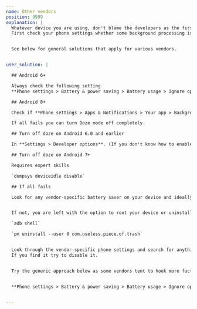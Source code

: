 ```yaml
---
name: Other vendors
position: 9999
explanation: |
  Whatever device you are using, don't blame the developers as the first thing when something goes wrong.
  First check your phone settings whether some background processing is not restricted on your device.


  See below for general solutions that apply for various vendors.


user_solution: |

  ## Android 6+

  Always check the following setting
  **Phone settings > Battery & power saving > Battery usage > Ignore optimizations > Turn on** to ignore battery optimization for your app.

  ## Android 8+

  Check if **Phone settings > Apps & Notifications > Your app > Background restrictions** or **Background limits** are not enabled for the app.

  If all fails you can turn Doze mode off completely.

  ## Turn off doze on Android 6.0 and earlier

  In **Settings > Developer options**. (If you don't know how to enable developer options, Google should help.)

  ## Turn off doze on Android 7+

  Requires expert skills

  `dumpsys deviceidle disable`

  ## If all fails

  Look for any vendor-specific battery saver on your device and ideally uninstall if possible, disable if possible.


  If not, you are left with the option to root your device or uninstall it though **adb** (requires some expert skills though):

  `adb shell`

  `pm uninstall --user 0 com.useless.piece.of.trash`


  Look through the vendor-specific phone settings and search for anything related to battery optimization or background processing.
  If you find it try to disable it.


  Try the generic approach below as some vendors tent to hook more fuctionality into this than AOSP


  **Phone settings > Battery & power saving > Battery usage > Ignore optimizations > Turn on** to ignore battery optimization for your app.


---
```

